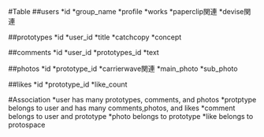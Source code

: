 #Table
  ##users
    *id
    *group_name
    *profile
    *works
    *paperclip関連
    *devise関連

  ##prototypes
    *id
    *user_id
    *title
    *catchcopy
    *concept

  ##comments
    *id
    *user_id
    *prototypes_id
    *text

  ##photos
    *id
    *prototype_id
    *carrierwave関連
    *main_photo
    *sub_photo


  ##likes
    *id
    *prototype_id
    *like_count

#Association
  *user has many prototypes, comments, and photos
  *protptype belongs to user and has many comments,photos, and likes
  *comment belongs to user and prototype
  *photo belongs to prototype
  *like belongs to protospace

